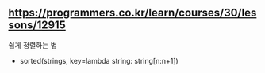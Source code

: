 
## https://programmers.co.kr/learn/courses/30/lessons/12915


쉽게 정렬하는 법
- sorted(strings, key=lambda string: string[n:n+1])

